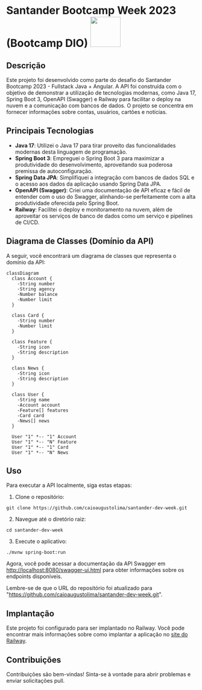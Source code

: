 # Santander Bootcamp Week 2023 (Bootcamp DIO)  <img src="https://github.com/caioaugustolima/santander-dev-week/assets/50187646/7a825a7f-f61a-4241-8e99-4434927df71d" height="80"/>

## Descrição

Este projeto foi desenvolvido como parte do desafio do Santander Bootcamp 2023 - Fullstack Java + Angular. A API foi construída com o objetivo de demonstrar a utilização de tecnologias modernas, como Java 17, Spring Boot 3, OpenAPI (Swagger) e Railway para facilitar o deploy na nuvem e a comunicação com bancos de dados. O projeto se concentra em fornecer informações sobre contas, usuários, cartões e notícias.

## Principais Tecnologias

- **Java 17**: Utilizei o Java 17 para tirar proveito das funcionalidades modernas desta linguagem de programação.
- **Spring Boot 3**: Empreguei o Spring Boot 3 para maximizar a produtividade do desenvolvimento, aproveitando sua poderosa premissa de autoconfiguração.
- **Spring Data JPA**: Simplifiquei a integração com bancos de dados SQL e o acesso aos dados da aplicação usando Spring Data JPA.
- **OpenAPI (Swagger)**: Criei uma documentação de API eficaz e fácil de entender com o uso do Swagger, alinhando-se perfeitamente com a alta produtividade oferecida pelo Spring Boot.
- **Railway**: Facilitei o deploy e monitoramento na nuvem, além de aproveitar os serviços de banco de dados como um serviço e pipelines de CI/CD.

## Diagrama de Classes (Domínio da API)

A seguir, você encontrará um diagrama de classes que representa o domínio da API:

```mermaid
classDiagram
  class Account {
    -String number
    -String agency
    -Number balance
    -Number limit
  }

  class Card {
    -String number
    -Number limit
  }

  class Feature {
    -String icon
    -String description
  }

  class News {
    -String icon
    -String description
  }

  class User {
    -String name
    -Account account
    -Feature[] features
    -Card card
    -News[] news
  }

  User "1" *-- "1" Account
  User "1" *-- "N" Feature
  User "1" *-- "1" Card
  User "1" *-- "N" News

```

## Uso

Para executar a API localmente, siga estas etapas:

1. Clone o repositório:
```
git clone https://github.com/caioaugustolima/santander-dev-week.git
```

2. Navegue até o diretório raiz:
```
cd santander-dev-week
```

3. Execute o aplicativo:
   
```
./mvnw spring-boot:run
```
Agora, você pode acessar a documentação da API Swagger em  [http://localhost:8080/swagger-ui.html](http://localhost:8080/swagger-ui.html) para obter informações sobre os endpoints disponíveis.

Lembre-se de que o URL do repositório foi atualizado para "https://github.com/caioaugustolima/santander-dev-week.git".

## Implantação

Este projeto foi configurado para ser implantado no Railway. Você pode encontrar mais informações sobre como implantar a aplicação no [site do Railway](https://railway.app).

## Contribuições

Contribuições são bem-vindas! Sinta-se à vontade para abrir problemas e enviar solicitações pull.
